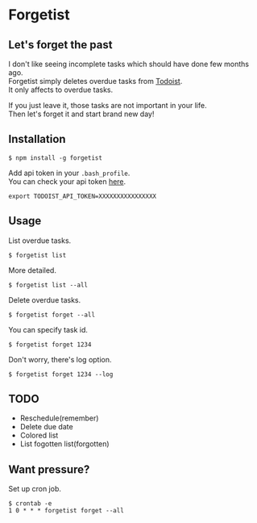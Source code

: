 # Forgetist

## Let's forget the past

I don't like seeing incomplete tasks which should have done few months ago.  
Forgetist simply deletes overdue tasks from [Todoist](https://todoist.com).  
It only affects to overdue tasks.

If you just leave it, those tasks are not important in your life.  
Then let's forget it and start brand new day!

## Installation

```
$ npm install -g forgetist
```

Add api token in your `.bash_profile`.  
You can check your api token [here](https://todoist.com/prefs/integrations).

```
export TODOIST_API_TOKEN=XXXXXXXXXXXXXXXX
```

## Usage

List overdue tasks.

```
$ forgetist list
```

More detailed.

```
$ forgetist list --all
```

Delete overdue tasks.

```
$ forgetist forget --all
```

You can specify task id.

```
$ forgetist forget 1234
```

Don't worry, there's log option.

```
$ forgetist forget 1234 --log
```

## TODO

- Reschedule(remember)
- Delete due date
- Colored list
- List fogotten list(forgotten)

## Want pressure?

Set up cron job.

```
$ crontab -e
1 0 * * * forgetist forget --all
```
